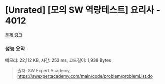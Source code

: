 # [Unrated] [모의 SW 역량테스트] 요리사 - 4012 

[문제 링크](https://swexpertacademy.com/main/code/problem/problemDetail.do?contestProbId=AWIeUtVakTMDFAVH) 

### 성능 요약

메모리: 22,112 KB, 시간: 253 ms, 코드길이: 1,938 Bytes



> 출처: SW Expert Academy, https://swexpertacademy.com/main/code/problem/problemList.do